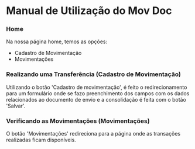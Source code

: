 # Manual de Utilização do Mov Doc

### Home
Na nossa página home, temos as opções:
* Cadastro de Movimentação
* Movimentações

### Realizando uma Transferência (Cadastro de Movimentação)
Utilizando o botão 'Cadastro de movimentação', é feito o redirecionamento para um formulário onde se fazo preenchimento dos campos com os dados relacionados ao documento de envio e a consolidação é feita com o botão 'Salvar'.

### Verificando as Movimentações (Movimentações)
O botão 'Movimentações' redireciona para a página onde as transações realizadas ficam disponíveis.

